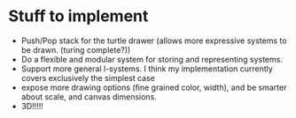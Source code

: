 # Stuff to implement
* Push/Pop stack for the turtle drawer (allows more expressive systems to be drawn. (turing complete?))
* Do a flexible and modular system for storing and representing systems. 
* Support more general l-systems. I think my implementation currently covers exclusively the simplest case
* expose more drawing options (fine grained color, width), and be smarter about scale, and canvas dimensions.
* 3D!!!!!